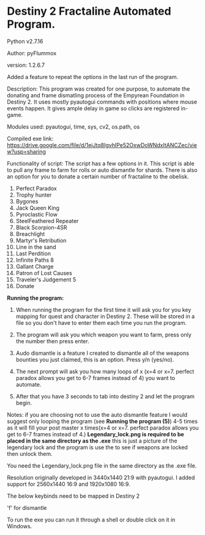 # Destiny 2 Fractaline Automated Program.
Python v2.7.16

Author: pyFlummox

version: 1.2.6.7

Added a feature to repeat the options in the last run of the program. 

Description: This program was created for one purpose, to automate the donating and frame dismatling process of the Empyrean Foundation in Destiny 2. It uses mostly pyautogui commands with positions where mouse events happen. It gives ample delay in game so clicks are registered in-game.

Modules used: pyautogui, time, sys, cv2, os.path, os

Compiled exe link: https://drive.google.com/file/d/1ejJtq8IgvhIPe52OxwDoWNdxItANCZec/view?usp=sharing

Functionality of script:
The script has a few options in it. This script is able to pull any frame to farm for rolls or auto dismantle for shards. There is also an option for you to donate a certain number of fractaline to the obelisk. 

1)  Perfect Paradox
2)  Trophy hunter
3)  Bygones
4)  Jack Queen King
5)  Pyroclastic Flow
6)  SteelFeathered Repeater
7)  Black Scorpion-4SR
8)  Breachlight
9)  Martyr's Retribution
10) Line in the sand
11) Last Perdition
12) Infinite Paths 8
13) Gallant Charge
14) Patron of Lost Causes
15) Traveler's Judgement 5
16) Donate


**Running the program:**

1. When running the program for the first time it will ask you for you key mapping for quest and character in Destiny 2. These will be stored in a file so you don't have to enter them each time you run the program. 

2. The program will ask you which weapon you want to farm, press only the number then press enter.

3. Audo dismantle is a feature I created to dismantle all of the weapons bounties you just claimed, this is an option. Press y/n (yes/no).

4. The next prompt will ask you how many loops of x (x=4 or x=7. perfect paradox allows you get to 6-7 frames instead of 4) you want to automate.

5. After that you have 3 seconds to tab into destiny 2 and let the program begin. 


Notes:
if you are choosing not to use the auto dismantle feature I would suggest only looping the program (see **Running the program (5)**) 4-5 times as it will fill your post master x times(x=4 or x=7. perfect paradox allows you get to 6-7 frames instead of 4.)
**Legendary_lock.png is required to be placed in the same directory as the .exe** this is just a picture of the legendary lock and the program is use the to see if weapons are locked then unlock them. 

You need the Legendary_lock.png file in the same directory as the .exe file. 


Resolution originally developed in 3440x1440 21:9 with pyautogui. I added support for 2560x1440 16:9 and 1920x1080 16:9.

The below keybinds need to be mapped in Destiny 2

'f' for dismantle

To run the exe you can run it through a shell or double click on it in Windows.  
